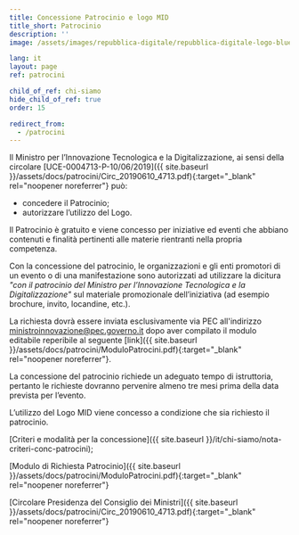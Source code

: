 ```yaml
---
title: Concessione Patrocinio e logo MID
title_short: Patrocinio
description: ''
image: /assets/images/repubblica-digitale/repubblica-digitale-logo-blue-twitter-summary-large-image.png

lang: it
layout: page
ref: patrocini

child_of_ref: chi-siamo
hide_child_of_ref: true
order: 15

redirect_from:
  - /patrocini
---
```

Il Ministro per l’Innovazione Tecnologica e la Digitalizzazione, ai sensi della circolare [UCE-0004713-P-10/06/2019]({{ site.baseurl }}/assets/docs/patrocini/Circ_20190610_4713.pdf){:target="_blank" rel="noopener noreferrer"} può:  

* concedere il Patrocinio;  
* autorizzare l’utilizzo del Logo.  

Il Patrocinio è gratuito e viene concesso per iniziative ed eventi che abbiano contenuti e finalità pertinenti alle materie rientranti nella propria competenza.  

Con la concessione del patrocinio, le organizzazioni e gli enti promotori di un evento o di una manifestazione sono autorizzati ad utilizzare la dicitura _"con il patrocinio del Ministro per l’Innovazione Tecnologica e la Digitalizzazione"_ sul materiale promozionale dell’iniziativa (ad esempio brochure, invito, locandine, etc.).  

La richiesta dovrà essere inviata esclusivamente via PEC all'indirizzo [ministroinnovazione@pec.governo.it](mailto:ministroinnovazione@pec.governo.it) dopo aver compilato il modulo editabile reperibile al seguente [link]({{ site.baseurl }}/assets/docs/patrocini/ModuloPatrocini.pdf){:target="_blank" rel="noopener noreferrer"}.  

La concessione del patrocinio richiede un adeguato tempo di istruttoria, pertanto le richieste dovranno pervenire almeno tre mesi prima della data prevista per l’evento.  

L’utilizzo del Logo MID viene concesso a condizione che sia richiesto il patrocinio.  

[Criteri e modalità per la concessione]({{ site.baseurl }}/it/chi-siamo/nota-criteri-conc-patrocini);  

[Modulo di Richiesta Patrocinio]({{ site.baseurl }}/assets/docs/patrocini/ModuloPatrocini.pdf){:target="_blank" rel="noopener noreferrer"}  

[Circolare Presidenza del Consiglio dei Ministri]({{ site.baseurl }}/assets/docs/patrocini/Circ_20190610_4713.pdf){:target="_blank" rel="noopener noreferrer"}  
